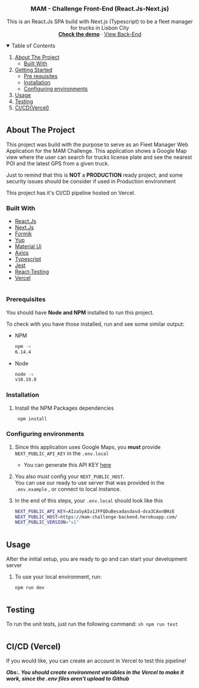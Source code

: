  
<br />
<p align="center">

  <h3 align="center">MAM - Challenge Front-End (React.Js-Next.js)</h3>

  <p align="center">
    This is an React.Js SPA build with Next.js (Typescript) to be a fleet manager for trucks in Lisbon City
    <br />
     <a href="https://mam-challenge-front-end.vercel.app/"><strong>Check the demo</strong></a>
    ·
   <a href="https://github.com/othecos/MAM-Challenge-Backend-Public">View Back-End</a>
  </p>
</p>

 
<details open="open">
  <summary>Table of Contents</summary>
  <ol>
    <li>
      <a href="#about-the-project">About The Project</a>
      <ul>
        <li><a href="#built-with">Built With</a></li>
      </ul>
    </li>
    <li>
      <a href="#getting-started">Getting Started</a>
      <ul>
        <li><a href="#prerequisites">Pre requisites</a></li>
        <li><a href="#installation">Installation</a></li>
        <li><a href="#configuring-environments">Configuring environments</a></li>
      </ul>
    </li>
    <li><a href="#usage">Usage</a></li>
    <li><a href="#testing">Testing</a></li> 
    <li><a href="#cicd-vercel">CI/CD(Vercel)</a></li>
  </ol>
</details>

#

## About The Project

This project was build with the purpose to serve as an Fleet Manager Web Application for the MAM Challenge. This application shows a Google Map view where the user can search for trucks license plate and see the nearest POI and the latest GPS from a given truck.

Just to remind that this is <strong>NOT</strong> a <strong>PRODUCTION</strong> ready project, and some security issues should be consider if used in Production environment

This project has it's CI/CD pipeline hosted on Vercel.

### Built With

-   [React.Js](https://reactjs.org/)
-   [Next.Js](https://nextjs.org/)
-   [Formik](https://formik.org/)
-   [Yup](https://github.com/jquense/yup)
-   [Material Ui](https://material-ui.com/)
-   [Axios](https://github.com/axios/axios)
-   [Typescript](https://www.typescriptlang.org/)
-   [Jest](https://jestjs.io/)
-   [React-Testing](https://testing-library.com/)
-   [Vercel](https://vercel.com/)

 

#

### Prerequisites

You should have <strong>Node and NPM</strong> installed to run this project.

To check with you have those installed, run and see some similar output:

-   NPM
    ```sh
    npm -v
    6.14.4
    ```
-   Node
    ```sh
    node -v
    v10.19.0
    ```

### Installation

1. Install the NPM Packages dependencies
    ```sh
     npm install
    ```

### Configuring environments

1. Since this application uses Google Maps, you **must** provide `NEXT_PUBLIC_API_KEY` in the `.env.local`

    - You can generate this API KEY [here](https://developers.google.com/maps/documentation/javascript/get-api-key)

2. You also must config your `NEXT_PUBLIC_HOST`.
   <br>
   You can use our ready to use server that was provided in the `.env.example` , or connect to local instance.

3. In the end of this steps, your `.env.local` should look like this

    ```sh
    NEXT_PUBLIC_API_KEY=AIzaSyAIo1JFFQDuBesadasdasd-dsa3CAxnBHzE
    NEXT_PUBLIC_HOST=https://mam-challenge-backend.herokuapp.com/
    NEXT_PUBLIC_VERSION="v1"
    ```

#

## Usage

After the initial setup, you are ready to go and can start your development server

1. To use your local environment, run:

    ```sh
    npm run dev
    ```

#

 

## Testing

To run the unit tests, just run the following command:
    ```sh
    npm run test
    ```

#

## CI/CD (Vercel)

If you would like, you can create an account in Vercel to test this pipeline!

**_Obs:. You should create environment variables in the Vercel to make it work, since the .env files aren't upload to Github_**
